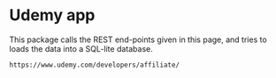 # Udemy app

This package calls the REST end-points given in this page, and
tries to loads the data into a SQL-lite database. 

	https://www.udemy.com/developers/affiliate/